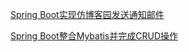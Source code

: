 <a id="cb_post_title_url" class="postTitle2" href="https://www.cnblogs.com/sgh1023/p/10108416.html">Spring Boot实现仿博客园发送通知邮件</a>

<a id="cb_post_title_url" class="postTitle2" href="https://www.cnblogs.com/sgh1023/p/10134110.html">Spring Boot整合Mybatis并完成CRUD操作</a>
